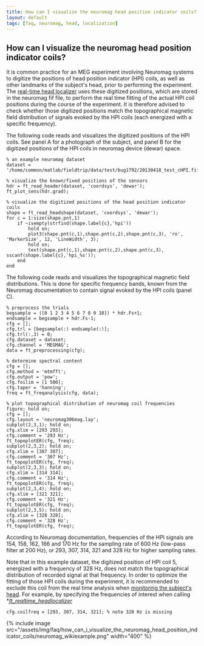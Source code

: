 ```yaml
---
title: How can I visualize the neuromag head position indicator coils?
layout: default
tags: [faq, neuromag, head, localization]
---
```


## How can I visualize the neuromag head position indicator coils?

It is common practice for an MEG experiment involving Neuromag systems to digitize the positions of head position indicator (HPI) coils, as well as other landmarks of the subject's head, prior to performing the experiment. The [real-time head localizer](/getting_started/realtime_headlocalizer) uses these digitized positions, which are stored in the neuromag fif file, to perform the real time fitting of the actual HPI coil positions during the course of the experiment. It is therefore advised to check whether those digitized positions match the topographical magnetic field distribution of signals evoked by the HPI coils (each energized with a specific frequency).

The following code reads and visualizes the digitized positions of the HPI coils. See panel A for a photograph of the subject, and panel B for the digitized positions of the HPI coils in neuromag device (dewar) space.

	
	% an example neuromag dataset
	dataset = '/home/common/matlab/fieldtrip/data/test/bug1792/20130418_test_cHPI.fif';
	
	% visualize the known/fixed positions of the sensors
	hdr = ft_read_header(dataset, 'coordsys', 'dewar');
	ft_plot_sens(hdr.grad);
	
	% visualize the digitized positions of the head position indicator coils
	shape = ft_read_headshape(dataset, 'coordsys', 'dewar');
	for c = 1:size(shape.pnt,1)
	    if ~isempty(strfind(shape.label{c},'hpi'))
	        hold on;
	        plot3(shape.pnt(c,1),shape.pnt(c,2),shape.pnt(c,3), 'ro', 'MarkerSize', 12, 'LineWidth', 3);
	        hold on;
	        text(shape.pnt(c,1),shape.pnt(c,2),shape.pnt(c,3), sscanf(shape.label{c},'hpi_%s'));
	    end
	end

The following code reads and visualizes the topographical magnetic field distributions. This is done for specific frequency bands, known from the Neuromag documentation to contain signal evoked by the HPI coils (panel C).

	
	% preprocess the trials
	begsample = ([0 1 2 3 4 5 6 7 8 9 10]) * hdr.Fs+1;
	endsample = begsample + hdr.Fs-1;
	cfg = [];
	cfg.trl = [begsample(:) endsample(:)];
	cfg.trl(:,3) = 0;
	cfg.dataset = dataset;
	cfg.channel = 'MEGMAG';
	data = ft_preprocessing(cfg);
	
	% determine spectral content
	cfg = [];
	cfg.method = 'mtmfft';
	cfg.output = 'pow';
	cfg.foilim = [1 500];
	cfg.taper = 'hanning';
	freq = ft_freqanalysis(cfg, data);
	
	% plot topographical distribution of neuromag coil frequencies
	figure; hold on;
	cfg = [];
	cfg.layout = 'neuromag306mag.lay';
	subplot(2,3,1); hold on;
	cfg.xlim = [293 293];
	cfg.comment = '293 Hz';
	ft_topoplotER(cfg, freq);
	subplot(2,3,2); hold on;
	cfg.xlim = [307 307];
	cfg.comment = '307 Hz';
	ft_topoplotER(cfg, freq);
	subplot(2,3,3); hold on;
	cfg.xlim = [314 314];
	cfg.comment = '314 Hz';
	ft_topoplotER(cfg, freq);
	subplot(2,3,4); hold on;
	cfg.xlim = [321 321];
	cfg.comment = '321 Hz';
	ft_topoplotER(cfg, freq);
	subplot(2,3,5); hold on;
	cfg.xlim = [328 328];
	cfg.comment = '328 Hz';
	ft_topoplotER(cfg, freq);

According to Neuromag documentation, frequencies of the HPI signals are 154, 158, 162, 166 and 170 Hz for the sampling rate of 600 Hz (low-pass filter at 200 Hz), or 293, 307, 314, 321
and 328 Hz for higher sampling rates. 

Note that in this example dataset, the digitized position of HPI coil 5, energized with a frequency of 328 Hz, does not match the topographical distribution of recorded signal at that frequency. In order to optimize the fitting of those HPI coils during the experiment, it is recommended to exclude this coil from the real time analysis when [monitoring the subject's head](/faq/how_can_i_monitor_a_subject_s_head_position_during_a_meg_session). For example, by specifying the frequencies of interest when calling **[ft_realtime_headlocalizer](/reference/ft_realtime_headlocalizer)*

	
	cfg.coilfreq = [293, 307, 314, 321]; % note 328 Hz is missing

{% include image src="/assets/img/faq/how_can_i_visualize_the_neuromag_head_position_indicator_coils/neuromag_wikiexample.png" width="400" %}

